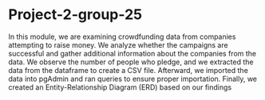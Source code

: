 # Project-2-group-25

In this module, we are examining crowdfunding data from companies attempting to raise money. We analyze whether the campaigns are successful and gather additional information about the companies from the data. We observe the number of people who pledge, and we extracted the data from the dataframe to create a CSV file. Afterward, we imported the data into pgAdmin and ran queries to ensure proper importation. Finally, we created an Entity-Relationship Diagram (ERD) based on our findings
